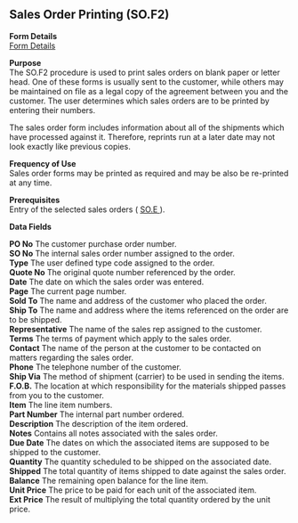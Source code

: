 ##  Sales Order Printing (SO.F2)

<PageHeader />

**Form Details**  
[ Form Details ](SO-F2-1/README.md)   

**Purpose**  
The SO.F2 procedure is used to print sales orders on blank paper or letter
head. One of these forms is usually sent to the customer, while others may be
maintained on file as a legal copy of the agreement between you and the
customer. The user determines which sales orders are to be printed by entering
their numbers.  
  
The sales order form includes information about all of the shipments which
have processed against it. Therefore, reprints run at a later date may not
look exactly like previous copies.

**Frequency of Use**  
Sales order forms may be printed as required and may be also be re-printed at
any time.

**Prerequisites**  
Entry of the selected sales orders ( [ SO.E ](../../MRK-ENTRY/SO-E/README.md) ). 

**Data Fields**

**PO No** The customer purchase order number.  
**SO No** The internal sales order number assigned to the order.  
**Type** The user defined type code assigned to the order.  
**Quote No** The original quote number referenced by the order.  
**Date** The date on which the sales order was entered.  
**Page** The current page number.  
**Sold To** The name and address of the customer who placed the order.  
**Ship To** The name and address where the items referenced on the order are
to be shipped.  
**Representative** The name of the sales rep assigned to the customer.  
**Terms** The terms of payment which apply to the sales order.  
**Contact** The name of the person at the customer to be contacted on matters
regarding the sales order.  
**Phone** The telephone number of the customer.  
**Ship Via** The method of shipment (carrier) to be used in sending the items.  
**F.O.B.** The location at which responsibility for the materials shipped
passes from you to the customer.  
**Item** The line item numbers.  
**Part Number** The internal part number ordered.  
**Description** The description of the item ordered.  
**Notes** Contains all notes associated with the sales order.  
**Due Date** The dates on which the associated items are supposed to be
shipped to the customer.  
**Quantity** The quantity scheduled to be shipped on the associated date.  
**Shipped** The total quantity of items shipped to date against the sales
order.  
**Balance** The remaining open balance for the line item.  
**Unit Price** The price to be paid for each unit of the associated item.  
**Ext Price** The result of multiplying the total quantity ordered by the unit
price.  
  
<badge text= "Version 8.10.57" vertical="middle" />

<PageFooter />